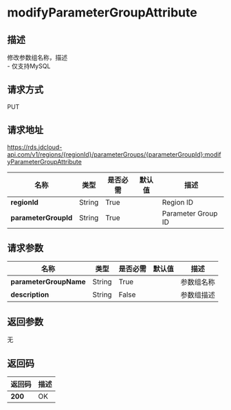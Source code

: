 # modifyParameterGroupAttribute


## 描述
修改参数组名称，描述<br>- 仅支持MySQL

## 请求方式
PUT

## 请求地址
https://rds.jdcloud-api.com/v1/regions/{regionId}/parameterGroups/{parameterGroupId}:modifyParameterGroupAttribute

|名称|类型|是否必需|默认值|描述|
|---|---|---|---|---|
|**regionId**|String|True| |Region ID|
|**parameterGroupId**|String|True| |Parameter Group ID|

## 请求参数
|名称|类型|是否必需|默认值|描述|
|---|---|---|---|---|
|**parameterGroupName**|String|True| |参数组名称|
|**description**|String|False| |参数组描述|


## 返回参数
无


## 返回码
|返回码|描述|
|---|---|
|**200**|OK|
